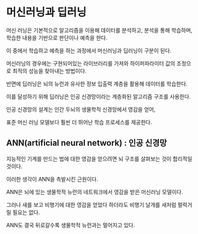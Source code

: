 # 머신러닝과 딥러닝

머신 러닝은 기본적으로 알고리즘을 이용해 데이터를 분석하고, 분석을 통해 학습하며, 학습한 내용을 기반으로 판단이나 예측을 한다.

이 중에서 학습하고 예측을 하는 과정에서 머신러닝과 딥러닝이 구분이 된다.

머신러닝의 경우에는 구현되어있는 라이브러리를 가져와 하이퍼파라미터 값의 조정으로 최적의 성능을 찾아내는 방법이다.

반면에 딥러닝은 뇌의 뉴런과 유사한 정보 입출력 계층을 활용해 데이터를 학습한다.

이를 달성하기 위해 딥러닝은 인공 신경망이라는 계층화된 알고리즘 구조를 사용한다.

인공 신경망의 설계는 인간 두뇌의 생물학적 신경망에서 영감을 얻어,

표준 머신 러닝 모델보다 훨씬 더 뛰어난 학습 프로세스를 제공한다.


## ANN(artificial neural network) : 인공 신경망

지능적인 기계를 만드는 법에 대한 영감을 얻으려면 뇌 구조를 살펴보는 것이 합리적일 것이다.

이러한 생각이 ANN을 촉발시킨 근원이다.

ANN은 뇌에 있는 생물학적 뉴런의 네트워크에서 영감을 받은 머신러닝 모델이다.

그러나 새를 보고 비행기에 대한 영감을 얻었다 하더라도 비행기 날개를 새처럼 펄럭거릴 필요는 없다.

ANN도 결국 뒤로갈수록 생물학적 뉴런과는 멀어지고 있다.